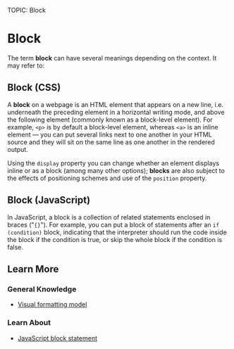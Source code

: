 TOPIC: Block

# Block

The term **block** can have several meanings depending on the context. It may refer to:

## Block (CSS)

A **block** on a webpage is an HTML element that appears on a new line, i.e. underneath the
preceding element in a horizontal writing mode, and above the following element (commonly known as
a block-level element). For example, `<p>` is by default a block-level element, whereas `<a>` is an
inline element — you can put several links next to one another in your HTML source and they will sit
on the same line as one another in the rendered output.

Using the `display` property you can change whether an element displays inline or as a block
(among many other options); **blocks** are also subject to the effects of positioning schemes and
use of the `position` property.

## Block (JavaScript)

In JavaScript, a block is a collection of related statements enclosed in braces ("`{}`"). For example,
you can put a block of statements after an `if (condition)` block, indicating that the interpreter
should run the code inside the block if the condition is true,
or skip the whole block if the condition is false.

## Learn More

### General Knowledge

- [Visual formatting model](https://wiki.developer.mozilla.org/en-US/docs/Web/Guide/CSS/Visual_formatting_model)

### Learn About

- [JavaScript block statement](https://developer.mozilla.org/en-US/docs/Web/JavaScript/Reference/Statements/block)
